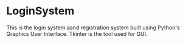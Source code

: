 # LoginSystem

This is the login system aand registration system built using Python's Graphics User Interface.
Tkinter is the tool used for GUI.

